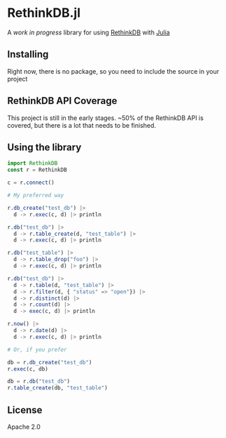 # RethinkDB.jl

A _work in progress_ library for using [RethinkDB](https://rethinkdb.com) with [Julia](http://julialang.org)

## Installing

Right now, there is no package, so you need to include the source in your project

## RethinkDB API Coverage

This project is still in the early stages. ~50% of the RethinkDB API is covered,
but there is a lot that needs to be finished.

## Using the library

```julia
import RethinkDB
const r = RethinkDB

c = r.connect()

# My preferred way

r.db_create("test_db") |>
  d -> r.exec(c, d) |> println

r.db("test_db") |>
  d -> r.table_create(d, "test_table") |>
  d -> r.exec(c, d) |> println

r.db("test_table") |>
  d -> r.table_drop("foo") |>
  d -> r.exec(c, d) |> println

r.db("test_db") |>
  d -> r.table(d, "test_table") |>
  d -> r.filter(d, { "status" => "open"}) |>
  d -> r.distinct(d) |>
  d -> r.count(d) |>
  d -> exec(c, d) |> println

r.now() |>
  d -> r.date(d) |>
  d -> r.exec(c, d) |> println

# Or, if you prefer

db = r.db_create("test_db")
r.exec(c, db)

db = r.db("test_db")
r.table_create(db, "test_table")

```

## License

Apache 2.0
